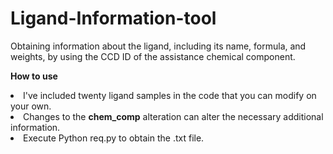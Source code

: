 # Ligand-Information-tool
Obtaining information about the ligand, including its name, formula, and weights, by using the CCD ID of the assistance chemical component.

<strong>How to use</strong>

<li>I've included twenty ligand samples in the code that you can modify on your own.</li>
<li>Changes to the <b>chem_comp</b> alteration can alter the necessary additional information.</li>
<li>Execute Python req.py to obtain the .txt file.</li>
